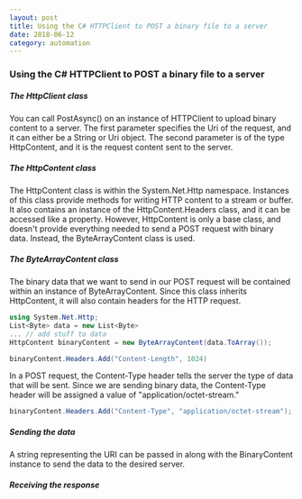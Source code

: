 ```yaml
---
layout: post
title: Using the C# HTTPClient to POST a binary file to a server
date: 2018-06-12
category: automation
---
```

### Using the C# HTTPClient to POST a binary file to a server



##### The HttpClient class

You can call PostAsync() on an instance of HTTPClient to upload binary content to a server. The first parameter specifies the Uri of the request, and it can either be a String or Uri object. The second parameter is of the type HttpContent, and it is the request content sent to the server.

##### The HttpContent class

The HttpContent class is within the System.Net.Http namespace. Instances of this class provide methods for writing HTTP content to a stream or buffer. It also contains an instance of the HttpContent.Headers class, and it can be accessed like a property. However, HttpContent is only a base class, and doesn't provide everything needed to send a POST request with binary data. Instead, the ByteArrayContent class is used.

#####  The ByteArrayContent class

The binary data that we want to send in our POST request will be contained within an instance of ByteArrayContent. Since this class inherits HttpContent, it will also contain headers for the HTTP request. 

```c#
using System.Net.Http;
List<Byte> data = new List<Byte>
... // add stuff to data
HttpContent binaryContent = new ByteArrayContent(data.ToArray());

binaryContent.Headers.Add("Content-Length", 1024)
```

In a POST request, the Content-Type header tells the server the type of data that will be sent. Since we are sending binary data,  the Content-Type header will be assigned a value of "application/octet-stream."

```c#
binaryContent.Headers.Add("Content-Type", "application/octet-stream");
```



##### Sending the data

A string representing the URI can be passed in along with the BinaryContent instance to send the data to the desired server. 

##### Receiving the response

